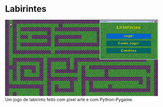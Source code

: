 # Labirintes
![Labirintes](imagem/imagem_jogo.png)  
Um jogo de labirinto feito com pixel arte e com Python-Pygame. 





